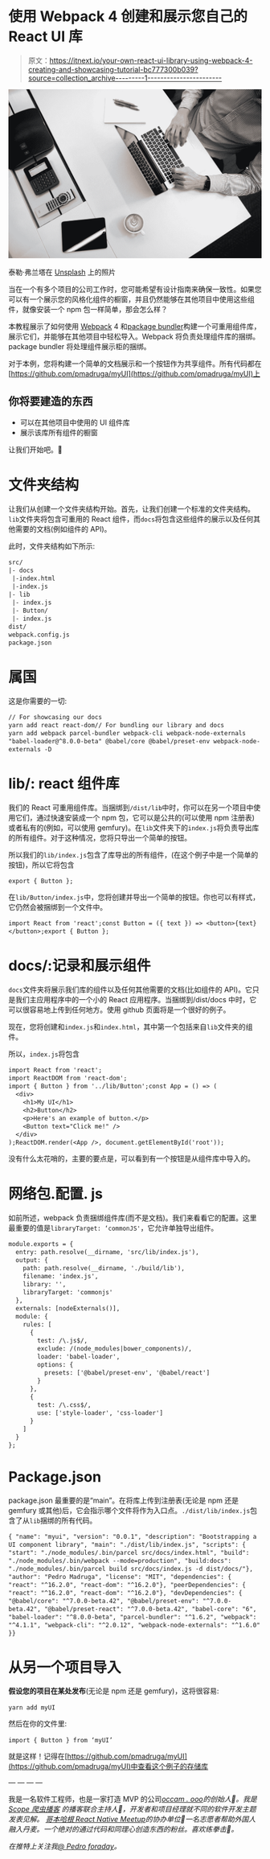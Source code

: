 # 使用 Webpack 4 创建和展示您自己的 React UI 库

> 原文：<https://itnext.io/your-own-react-ui-library-using-webpack-4-creating-and-showcasing-tutorial-bc777300b039?source=collection_archive---------1----------------------->

![](img/2364a1ac0ec47789cc56721bcd68cf8a.png)

泰勒·弗兰塔在 [Unsplash](https://unsplash.com?utm_source=medium&utm_medium=referral) 上的照片

当在一个有多个项目的公司工作时，您可能希望有设计指南来确保一致性。如果您可以有一个展示您的风格化组件的橱窗，并且仍然能够在其他项目中使用这些组件，就像安装一个 npm 包一样简单，那会怎么样？

本教程展示了如何使用 [Webpack](https://webpack.js.org/) 4 和[package bundler](https://github.com/parcel-bundler/parcel)构建一个可重用组件库，展示它们，并能够在其他项目中轻松导入。Webpack 将负责处理组件库的捆绑。package bundler 将处理组件展示柜的捆绑。

对于本例，您将构建一个简单的文档展示和一个按钮作为共享组件。所有代码都在[https://github.com/pmadruga/myUI](https://github.com/pmadruga/myUI)上

## 你将要建造的东西

*   可以在其他项目中使用的 UI 组件库
*   展示该库所有组件的橱窗

让我们开始吧。🎉

# 文件夹结构

让我们从创建一个文件夹结构开始。首先，让我们创建一个标准的文件夹结构。`lib`文件夹将包含可重用的 React 组件，而`docs`将包含这些组件的展示以及任何其他需要的文档(例如组件的 API)。

此时，文件夹结构如下所示:

```
src/
|- docs
 |-index.html
 |-index.js
|- lib
 |- index.js
 |- Button/
 |- index.js
dist/
webpack.config.js
package.json
```

# 属国

这是你需要的一切:

```
// For showcasing our docs
yarn add react react-dom// For bundling our library and docs
yarn add webpack parcel-bundler webpack-cli webpack-node-externals "babel-loader@^8.0.0-beta" @babel/core @babel/preset-env webpack-node-externals -D
```

# lib/: react 组件库

我们的 React 可重用组件库。当捆绑到`/dist/lib`中时，你可以在另一个项目中使用它们，通过快速安装成一个 npm 包，它可以是公共的(可以使用 npm 注册表)或者私有的(例如，可以使用 gemfury)。在`lib`文件夹下的`index.js`将负责导出库的所有组件。对于这种情况，您将只导出一个简单的按钮。

所以我们的`lib/index.js`包含了库导出的所有组件，(在这个例子中是一个简单的按钮)，所以它将包含

```
export { Button };
```

在`lib/Button/index.js`中，您将创建并导出一个简单的按钮。你也可以有样式，它仍然会被捆绑到一个文件中。

```
import React from 'react';const Button = ({ text }) => <button>{text}</button>;export { Button };
```

# docs/:记录和展示组件

`docs`文件夹将展示我们库的组件以及任何其他需要的文档(比如组件的 API)。它只是我们主应用程序中的一个小的 React 应用程序。当捆绑到/dist/docs 中时，它可以很容易地上传到任何地方。使用 github 页面将是一个很好的例子。

现在，您将创建和`index.js`和`index.html`，其中第一个包括来自`lib`文件夹的组件。

所以，`index.js`将包含

```
import React from 'react';
import ReactDOM from 'react-dom';
import { Button } from '../lib/Button';const App = () => (
  <div>
    <h1>My UI</h1>
    <h2>Button</h2>
    <p>Here's an example of button.</p>
    <Button text="Click me!" />
  </div>
);ReactDOM.render(<App />, document.getElementById('root'));
```

没有什么太花哨的，主要的要点是，可以看到有一个按钮是从组件库中导入的。

# 网络包.配置. js

如前所述，webpack 负责捆绑组件库(而不是文档)。我们来看看它的配置。这里最重要的值是`libraryTarget: ‘commonJS'`，它允许单独导出组件。

```
module.exports = {
  entry: path.resolve(__dirname, 'src/lib/index.js'),
  output: {
    path: path.resolve(__dirname, './build/lib'),
    filename: 'index.js',
    library: '',
    libraryTarget: 'commonjs'
  },
  externals: [nodeExternals()],
  module: {
    rules: [
      {
        test: /\.js$/,
        exclude: /(node_modules|bower_components)/,
        loader: 'babel-loader',
        options: {
          presets: ['@babel/preset-env', '@babel/react']
        }
      },
      {
        test: /\.css$/,
        use: ['style-loader', 'css-loader']
      }
    ]
  }
};
```

# Package.json

package.json 最重要的是“main”。在将库上传到注册表(无论是 npm 还是 gemfury 或其他)后，它会指示哪个文件将作为入口点。`./dist/lib/index.js`包含了从`lib`捆绑的所有代码。

```
{ "name": "myui", "version": "0.0.1", "description": "Bootstrapping a UI component library", "main": "./dist/lib/index.js", "scripts": { "start": "./node_modules/.bin/parcel src/docs/index.html", "build": "./node_modules/.bin/webpack --mode=production", "build:docs": "./node_modules/.bin/parcel build src/docs/index.js -d dist/docs/"}, "author": "Pedro Madruga", "license": "MIT", "dependencies": { "react": "^16.2.0", "react-dom": "^16.2.0"}, "peerDependencies": { "react": "^16.2.0", "react-dom": "^16.2.0"}, "devDependencies": { "@babel/core": "^7.0.0-beta.42", "@babel/preset-env": "^7.0.0-beta.42", "@babel/preset-react": "^7.0.0-beta.42", "babel-core": "6", "babel-loader": "^8.0.0-beta", "parcel-bundler": "^1.6.2", "webpack": "^4.1.1", "webpack-cli": "^2.0.12", "webpack-node-externals": "^1.6.0" }}
```

# 从另一个项目导入

**假设您的项目在某处发布**(无论是 npm 还是 gemfury)，这将很容易:

`yarn add myUI`

然后在你的文件里:

`import { Button } from ‘myUI’`

就是这样！记得在[https://github.com/pmadruga/myUI](https://github.com/pmadruga/myUI)中查看这个例子的存储库

— — — —

我是一名软件工程师，也是一家打造 MVP 的公司[*occam . ooo*](https://occam.ooo)*的创始人🚀。我是* [*Scope 爬虫播客*](http://scopecreeperspodcast.com) *的播客联合主持人🎤，开发者和项目经理就不同的软件开发主题发表见解。* [*哥本哈根 React Native Meetup*](https://www.meetup.com/React-Native-CPH/)*的协办单位👥一名志愿者帮助外国人融入丹麦。一个绝对的通过代码和同理心创造东西的粉丝。喜欢练拳击🥊。*

*在推特上关注我*[*@ Pedro foraday*](http://twitter.com/pedroforaday)*。*